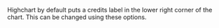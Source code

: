 Highchart by default puts a credits label in the lower right corner
of the chart. This can be changed using these options.
